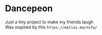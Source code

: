# Dancepeon
Just a tiny project to make my friends laugh <br>
Was inspired by this `https://matias.ma/nsfw/`
